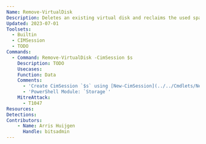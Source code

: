 ```yaml
---
Name: Remove-VirtualDisk
Description: Deletes an existing virtual disk and reclaims the used space for use by other virtual disks in the same storage pool
Updated: 2023-07-01
Toolsets:
  - Builtin
  - CIMSession
  - TODO
Commands:
  - Command: Remove-VirtualDisk -CimSession $s
    Description: TODO
    Usecases:
    Function: Data
    Comments:
      - 'Create CimSession `$s` using [New-CimSession](../../Cmdlets/New-CimSession/)'
      - 'PowerShell Module: `Storage`'
    MitreAttack:
      - T1047
Resources:
Detections:
Contributors:
    - Name: Arris Huijgen
      Handle: bitsadmin
---
```

